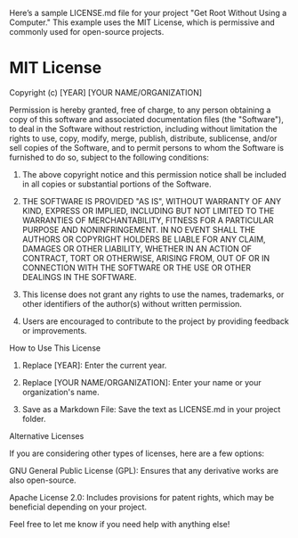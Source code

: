 Here’s a sample LICENSE.md file for your project "Get Root Without Using a Computer." This example uses the MIT License, which is permissive and commonly used for open-source projects.

# MIT License

Copyright (c) [YEAR] [YOUR NAME/ORGANIZATION]

Permission is hereby granted, free of charge, to any person obtaining a copy of this software and associated documentation files (the "Software"), to deal in the Software without restriction, including without limitation the rights to use, copy, modify, merge, publish, distribute, sublicense, and/or sell copies of the Software, and to permit persons to whom the Software is furnished to do so, subject to the following conditions:

1. The above copyright notice and this permission notice shall be included in all copies or substantial portions of the Software.

2. THE SOFTWARE IS PROVIDED "AS IS", WITHOUT WARRANTY OF ANY KIND, EXPRESS OR IMPLIED, INCLUDING BUT NOT LIMITED TO THE WARRANTIES OF MERCHANTABILITY, FITNESS FOR A PARTICULAR PURPOSE AND NONINFRINGEMENT. IN NO EVENT SHALL THE AUTHORS OR COPYRIGHT HOLDERS BE LIABLE FOR ANY CLAIM, DAMAGES OR OTHER LIABILITY, WHETHER IN AN ACTION OF CONTRACT, TORT OR OTHERWISE, ARISING FROM, OUT OF OR IN CONNECTION WITH THE SOFTWARE OR THE USE OR OTHER DEALINGS IN THE SOFTWARE.

3. This license does not grant any rights to use the names, trademarks, or other identifiers of the author(s) without written permission.

4. Users are encouraged to contribute to the project by providing feedback or improvements.

How to Use This License

1. Replace [YEAR]: Enter the current year.


2. Replace [YOUR NAME/ORGANIZATION]: Enter your name or your organization's name.


3. Save as a Markdown File: Save the text as LICENSE.md in your project folder.



Alternative Licenses

If you are considering other types of licenses, here are a few options:

GNU General Public License (GPL): Ensures that any derivative works are also open-source.

Apache License 2.0: Includes provisions for patent rights, which may be beneficial depending on your project.


Feel free to let me know if you need help with anything else!

